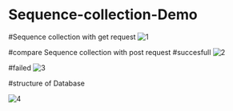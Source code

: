 # Sequence-collection-Demo

#Sequence collection with get request
![1](https://user-images.githubusercontent.com/95225751/224995619-e9e6d73b-0a15-4994-b339-1a8fc0d2d8dd.jpg)

#compare Sequence collection with post request
#succesfull
![2](https://user-images.githubusercontent.com/95225751/224995629-89992baa-aee1-4dc3-aa82-4ae4b9924db5.jpg)

#failed
![3](https://user-images.githubusercontent.com/95225751/224995639-fd2cf503-7a1e-421c-abfb-ccf97d6723aa.jpg)

#structure of Database

![4](https://user-images.githubusercontent.com/95225751/224996564-69f98d65-1b3f-4c5d-b7b9-e95210dcc3a7.jpg)
